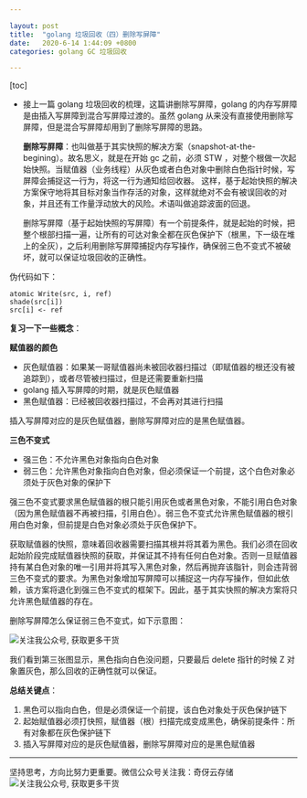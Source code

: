 ```yaml
---

layout: post
title:  "golang 垃圾回收（四）删除写屏障"
date:   2020-6-14 1:44:09 +0800
categories: golang GC 垃圾回收

---
```


[toc]

*   接上一篇 golang 垃圾回收的梳理，这篇讲删除写屏障，golang 的内存写屏障是由插入写屏障到混合写屏障过渡的。虽然 golang 从来没有直接使用删除写屏障，但是混合写屏障却用到了删除写屏障的思路。

    **删除写屏障**：也叫做基于其实快照的解决方案（snapshot-at-the-begining）。故名思义，就是在开始 gc 之前，必须 STW ，对整个根做一次起始快照。当赋值器（业务线程）从灰色或者白色对象中删除白色指针时候，写屏障会捕捉这一行为，将这一行为通知给回收器。
    这样，基于起始快照的解决方案保守地将其目标对象当作存活的对象，这样就绝对不会有被误回收的对象，并且还有工作量浮动放大的风险。术语叫做追踪波面的回退。

    删除写屏障（基于起始快照的写屏障）有一个前提条件，就是起始的时候，把整个根部扫描一遍，让所有的可达对象全都在灰色保护下（根黑，下一级在堆上的全灰），之后利用删除写屏障捕捉内存写操作，确保弱三色不变式不被破坏，就可以保证垃圾回收的正确性。

伪代码如下：

```
atomic Write(src, i, ref)
shade(src[i])
src[i] <- ref
```

**复习一下一些概念**：

**赋值器的颜色**

*   灰色赋值器：如果某一哥赋值器尚未被回收器扫描过（即赋值器的根还没有被追踪到），或者尽管被扫描过，但是还需要重新扫描
*   golang 插入写屏障的时期，就是灰色赋值器
*   黑色赋值器：已经被回收器扫描过，不会再对其进行扫描

插入写屏障对应的是灰色赋值器，删除写屏障对应的是黑色赋值器。

**三色不变式**

*   强三色：不允许黑色对象指向白色对象
*   弱三色：允许黑色对象指向白色对象，但必须保证一个前提，这个白色对象必须处于灰色对象的保护下

强三色不变式要求黑色赋值器的根只能引用灰色或者黑色对象，不能引用白色对象（因为黑色赋值器不再被扫描，引用白色）。弱三色不变式允许黑色赋值器的根引用白色对象，但前提是白色对象必须处于灰色保护下。

获取赋值器的快照，意味着回收器需要扫描其根并将其着为黑色。我们必须在回收起始阶段完成赋值器快照的获取，并保证其不持有任何白色对象。否则一旦赋值器持有某白色对象的唯一引用并将其写入黑色对象，然后再抛弃该脂针，则会违背弱三色不变式的要求。为黑色对象增加写屏障可以捕捉这一内存写操作，但如此依赖，该方案将退化到强三色不变式的框架下。因此，基于其实快照的解决方案将只允许黑色赋值器的存在。

删除写屏障怎么保证弱三色不变式，如下示意图：

![关注我公众号, 获取更多干货](https://cdn.jsdelivr.net/gh/liqingqiya/liqingqiya.github.io/images/posts/2020-07-11-gc4/A78E92C5-57E6-4E71-AB7E-3CD10269CCF7.png)

我们看到第三张图显示，黑色指向白色没问题，只要最后 delete 指针的时候 Z 对象置灰色，那么回收的正确性就可以保证。

**总结关键点**：

1.  黑色可以指向白色，但是必须保证一个前提，该白色对象处于灰色保护链下
2.  起始赋值器必须打快照，赋值器（根）扫描完成变成黑色，确保前提条件：所有对象都在灰色保护链下
3.  插入写屏障对应的是灰色赋值器，删除写屏障对应的是黑色赋值器

---

坚持思考，方向比努力更重要。微信公众号关注我：奇伢云存储
![关注我公众号, 获取更多干货](https://cdn.jsdelivr.net/gh/liqingqiya/liqingqiya.github.io/images/wechat_public_no.png)

